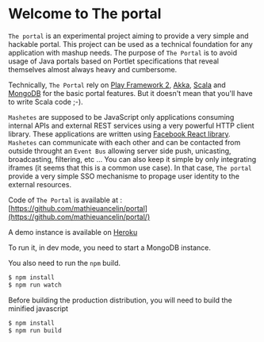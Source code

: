 # Welcome to The portal

`The portal` is an experimental project aiming to provide a very simple and hackable portal. 
This project can be used as a technical foundation for any application with mashup needs. 
The purpose of `The Portal` is to avoid usage of Java portals based on Portlet specifications that reveal themselves almost always heavy and cumbersome.

Technically, `The Portal` rely on [Play Framework 2](https://www.playframework.com/), [Akka](http://akka.io/), [Scala](http://www.scala-lang.org/) and [MongoDB](http://www.mongodb.org/) for the basic portal features. But it doesn't mean that you'll have to write Scala code ;-).

`Mashetes` are supposed to be JavaScript only applications consuming internal APIs and external REST services using a very powerful HTTP client library. These applications are written using [Facebook React library](http://facebook.github.io/react/). `Mashetes` can communicate with each other and can be contacted from outside throught an `Event Bus` allowing server side push, unicasting, broadcasting, filtering, etc ... You can also keep it simple by only integrating iframes (it seems that this is a common use case). In that case, `The portal` provide a very simple SSO mechanisme to propage user identity to the external resources.

Code of `The Portal` is available at : [https://github.com/mathieuancelin/portal](https://github.com/mathieuancelin/portal/)

A demo instance is available on [Heroku](http://theportal.herokuapp.com)

To run it, in dev mode, you need to start a MongoDB instance.

You also need to run the `npm` build.

```bash
$ npm install
$ npm run watch
```

Before building the production distribution, you will need to build the minified javascript

```bash
$ npm install
$ npm run build
```
